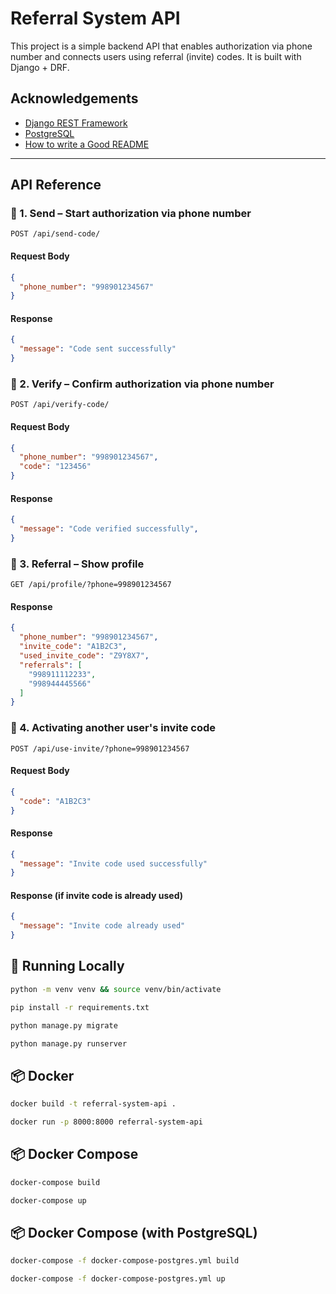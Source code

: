 # Referral System API

This project is a simple backend API that enables authorization via phone number and connects users using referral (invite) codes. It is built with Django + DRF.

## Acknowledgements

- [Django REST Framework](https://www.django-rest-framework.org/)
- [PostgreSQL](https://www.postgresql.org/)
- [How to write a Good README](https://bulldogjob.com/news/449-how-to-write-a-good-readme-for-your-github-project)

---

## API Reference

### 🔐 1. Send – Start authorization via phone number

```http
POST /api/send-code/
```
#### Request Body
```json
{
  "phone_number": "998901234567"
}
```
#### Response
```json
{
  "message": "Code sent successfully"
}
```
### 🔐 2. Verify – Confirm authorization via phone number

```http
POST /api/verify-code/
```
#### Request Body
```json
{
  "phone_number": "998901234567",
  "code": "123456"
}
```
#### Response
```json
{
  "message": "Code verified successfully",
}
```
### 🔗 3. Referral – Show profile

```http
GET /api/profile/?phone=998901234567
```

#### Response
```json
{
  "phone_number": "998901234567",
  "invite_code": "A1B2C3",
  "used_invite_code": "Z9Y8X7",
  "referrals": [
    "998911112233",
    "998944445566"
  ]
}
```
### 🔗 4. Activating another user's invite code

```http
POST /api/use-invite/?phone=998901234567
```
#### Request Body
```json
{
  "code": "A1B2C3"
}
```
#### Response
```json
{
  "message": "Invite code used successfully"
}
```
#### Response (if invite code is already used)
```json
{
  "message": "Invite code already used"
}
```

## 🧪 Running Locally
```bash
python -m venv venv && source venv/bin/activate
```

```bash
pip install -r requirements.txt
```

```bash
python manage.py migrate
```

```bash
python manage.py runserver
```
## 📦 Docker
```bash
docker build -t referral-system-api .
```

```bash
docker run -p 8000:8000 referral-system-api
```
## 📦 Docker Compose
```bash
docker-compose build
```

```bash
docker-compose up
```
## 📦 Docker Compose (with PostgreSQL)
```bash
docker-compose -f docker-compose-postgres.yml build
```

```bash
docker-compose -f docker-compose-postgres.yml up
```
